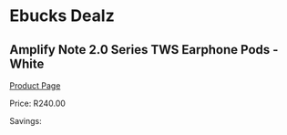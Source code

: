 
# Ebucks Dealz
## Amplify Note 2.0 Series TWS Earphone Pods - White
[Product Page](https://www.ebucks.com/web/shop/productSelected.do?prodId=1206102552&catId=1205739018)

Price: R240.00

Savings: 


	